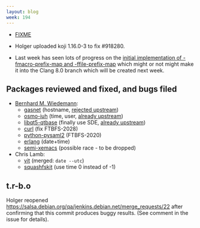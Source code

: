 ```yaml
---
layout: blog
week: 194
---
```


* [FIXME](https://bugs.debian.org/918480)

* Holger uploaded koji 1.16.0-3 to fix #918280.

* Last week has seen lots of progress on the [initial implementation of -fmacro-prefix-map and -ffile-prefix-map](https://reviews.llvm.org/D49466) which might or not might make it into the Clang 8.0 branch which will be created next week.

## Packages reviewed and fixed, and bugs filed

* [Bernhard M. Wiedemann](https://lizards.opensuse.org/author/bmwiedemann/):
    * [gasnet](https://build.opensuse.org/request/show/663288) (hostname, [rejected upstream](https://bitbucket.org/berkeleylab/gasnet/pull-requests/253/allow-to-not-store-build-date-user-and/diff))
    * [osmo-iuh](https://build.opensuse.org/request/show/663349) (time, user, [already upstream](https://gerrit.osmocom.org/#/c/osmo-iuh/+/9387))
    * [libqt5-qtbase](https://build.opensuse.org/request/show/663360) (finally use SDE, [already upstream](https://codereview.qt-project.org/243636))
    * [curl](https://github.com/curl/curl/pull/3443) (fix FTBFS-2028)
    * [python-pysaml2](https://github.com/IdentityPython/pysaml2/pull/581) (FTBFS-2020)
    * [erlang](https://bugzilla.opensuse.org/show_bug.cgi?id=1120947) (date+time)
    * [semi-xemacs](https://bugzilla.opensuse.org/show_bug.cgi?id=1120942) (possible race - to be dropped)
* Chris Lamb:
    * [vit](https://github.com/scottkosty/vit/pull/161) (merged: `date --utc`)
    * [squashfskit](https://github.com/squashfskit/squashfskit/pull/2) (use time 0 instead of -1)


t.r-b.o
-------

Holger reopened https://salsa.debian.org/qa/jenkins.debian.net/merge_requests/22 after confirming that this commit produces buggy results. (See comment in the issue for details).
